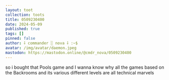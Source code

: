 ```yaml
---
layout: toot
collection: toots
title: 0509230400
date: 2024-05-09
published: true
tags: []
pinned: false
author: ⸸ commander ░ nova ⸸ :~$
avatar: /img/avatar/daemon.jpeg
mastodon: https://mastodon.online/@cmdr_nova/0509230400
---
```


so i bought that Pools game and I wanna know why all the games based on the Backrooms and its various different levels are all technical marvels
